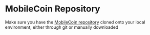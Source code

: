 # MobileCoin Repository

Make sure you have the [MobileCoin repository](https://github.com/mobilecoinfoundation/mobilecoin) cloned onto your local environment, either through git or manually downloaded
